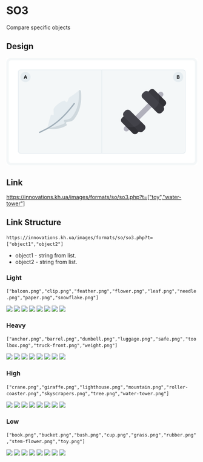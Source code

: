 # SO3
Compare specific objects  

## Design

<img src = "img/design.png">



## Link
<a href = "https://innovations.kh.ua/images/formats/so/so3.php?t=[%22toy%22,%22water-tower%22]">https://innovations.kh.ua/images/formats/so/so3.php?t=["toy","water-tower"]</a>


## Link Structure
```https://innovations.kh.ua/images/formats/so/so3.php?t=["object1","object2"]```

* object1 - string from list.
* object2 - string from list.

### Light
```["baloon.png","clip.png","feather.png","flower.png","leaf.png","needle.png","paper.png","snowflake.png"]```

<img src = "img/light/baloon.png" width = 50>  <img src = "img/light/clip.png" width = 50>  <img src = "img/light/feather.png" width = 50>  <img src = "img/light/flower.png" width = 50>  <img src = "img/light/leaf.png" width = 50>  <img src = "img/light/needle.png" width = 50>  <img src = "img/light/paper.png" width = 50>  <img src = "img/light/snowflake.png" width = 50>  


### Heavy
```["anchor.png","barrel.png","dumbell.png","luggage.png","safe.png","toolbox.png","truck-front.png","weight.png"]```  

<img src = "img/heavy/anchor.png" width = 50>  <img src = "img/heavy/barrel.png" width = 50>  <img src = "img/heavy/dumbell.png" width = 50>  <img src = "img/heavy/luggage.png" width = 50>  <img src = "img/heavy/safe.png" width = 50>  <img src = "img/heavy/toolbox.png" width = 50>  <img src = "img/heavy/truck-front.png" width = 50>  <img src = "img/heavy/weight.png" width = 50>  


### High
```["crane.png","giraffe.png","lighthouse.png","mountain.png","roller-coaster.png","skyscrapers.png","tree.png","water-tower.png"]```   

<img src = "img/high/crane.png" width = 50>  <img src = "img/high/giraffe.png" width = 50>   <img src = "img/high/lighthouse.png" width = 50>  <img src = "img/high/mountain.png" width = 50>  <img src = "img/high/roller-coaster.png" width = 50>  <img src = "img/high/skyscrapers.png" width = 50>   <img src = "img/high/tree.png" width = 50>  <img src = "img/high/water-tower.png" width = 50>  


### Low
```["book.png","bucket.png","bush.png","cup.png","grass.png","rubber.png","stem-flower.png","toy.png"]```  

<img src = "img/low/book.png" width = 50>  <img src = "img/low/bucket.png" width = 50>  <img src = "img/low/bush.png" width = 50>  <img src = "img/low/cup.png" width = 50>  <img src = "img/low/grass.png" width = 50>  <img src = "img/low/rubber.png" width = 50>  <img src = "img/low/stem-flower.png" width = 50>    <img src = "img/low/toy.png" width = 50>  
